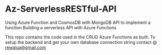 # Az-ServerlessRESTful-API
Using Azure Function and CosmosDB with MongoDB API to implement a function
Building a serverless API with Azure Functions

This repo contains the code used in the CRUD Azure Functions as built. To setup the backend and get your own database connection string contact @ rewajua@gmail.com
